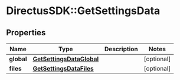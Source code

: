 # DirectusSDK::GetSettingsData

## Properties
Name | Type | Description | Notes
------------ | ------------- | ------------- | -------------
**global** | [**GetSettingsDataGlobal**](GetSettingsDataGlobal.md) |  | [optional] 
**files** | [**GetSettingsDataFiles**](GetSettingsDataFiles.md) |  | [optional] 


